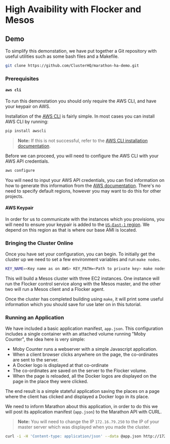 # High Avaibility with Flocker and Mesos



## Demo

To simplify this demonstation, we have put together a Git repository with useful utilities such as some bash files and a Makefile. 

```bash
git clone https://github.com/ClusterHQ/marathon-ha-demo.git
```


### Prerequisites


#### `aws cli`

To run this demonstation you should only require the AWS CLI, and have your keypair on AWS. 

Installation of the [AWS CLI](https://aws.amazon.com/cli/) is fairly simple. 
In most cases you can install AWS CLI by running:

```bash
pip install awscli
```

> **Note:** If this is not successful, refer to the [AWS CLI installation documentation](https://aws.amazon.com/cli/).

Before we can proceed, you will need to configure the AWS CLI with your AWS API credentials.

```bash
aws configure
```

You will need to input your AWS API credentials, you can find information on how to generate this information from the [AWS documentation](http://docs.aws.amazon.com/AWSSimpleQueueService/latest/SQSGettingStartedGuide/AWSCredentials.html). 
There's no need to specify default regions, however you may want to do this for other projects.


#### AWS Keypair

In order for us to communicate with the instances which you provisions, you will need to ensure your keypair is added to the [`US-East-1` region](https://console.aws.amazon.com/ec2/v2/home?region=us-east-1#KeyPairs:sort=keyName). 
We depend on this region as that is where our base AMI is located.


### Bringing the Cluster Online

Once you have set your configuration, you can begin. 
To initially get the cluster up we need to set a few environment variables and run `make nodes`.

```bash
KEY_NAME=<Key name as on AWS> KEY_PATH=<Path to private key> make nodes
```

This will build a Mesos cluster with three EC2 instances. 
One instance will run the Flocker control service along with the Mesos master, and the other two will run a Mesos client and a Flocker agent.

Once the cluster has completed building using `make`, it will print some useful information which you should save for use later on in this tutorial.


### Running an Application

We have included a basic application manifest, `app.json`. 
This configuration includes a single container with an attached volume running "Moby Counter", the idea here is very simple:

 * Moby Counter runs a webserver with a simple Javascript application.
 * When a client browser clicks anywhere on the page, the co-ordinates are sent to the server.
 * A Docker logo is displayed at that co-ordinate
 * The co-ordinates are saved on the server to the Flocker volume.
 * When the page is reloaded, all the Docker logos are displayed on the page in the place they were clicked.

The end result is a simple stateful application saving the places on a page where the client has clicked and displayed a Docker logo in its place.

We need to inform Marathon about this application, in order to do this we will post its application manifest (`app.json`) to the Marathon API with CURL.

> **Note:** You will need to change the IP `172.16.79.250` to the IP of your master server which was displayed when you made the cluster.

```bash
curl -i -H 'Content-type: application/json' --data @app.json http://172.16.79.250:8080/v2/groups
```
